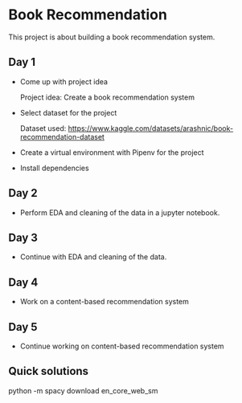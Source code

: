 # Book Recommendation
This project is about building a book recommendation system. 

## Day 1
- Come up with project idea

   Project idea: Create a book recommendation system

- Select dataset for the project

  Dataset used: https://www.kaggle.com/datasets/arashnic/book-recommendation-dataset

- Create a virtual environment with Pipenv for the project

- Install dependencies

## Day 2
- Perform EDA and cleaning of the data in a jupyter notebook.

## Day 3
- Continue with EDA and cleaning of the data.

## Day 4
- Work on a content-based recommendation system

## Day 5
- Continue working on content-based recommendation system


## Quick solutions

python -m spacy download en_core_web_sm


